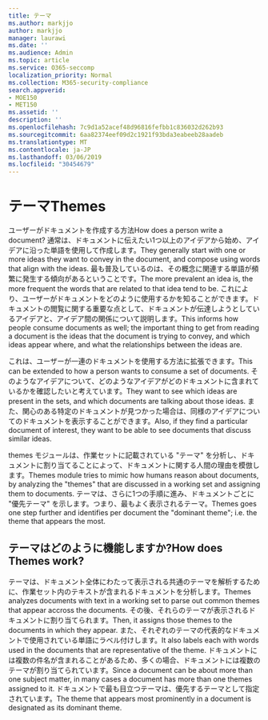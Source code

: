 ```yaml
---
title: テーマ
ms.author: markjjo
author: markjjo
manager: laurawi
ms.date: ''
ms.audience: Admin
ms.topic: article
ms.service: O365-seccomp
localization_priority: Normal
ms.collection: M365-security-compliance
search.appverid:
- MOE150
- MET150
ms.assetid: ''
description: ''
ms.openlocfilehash: 7c9d1a52acef48d96816fefbb1c836032d262b93
ms.sourcegitcommit: 6aa82374eef09d2c1921f93bda3eabeeb28aadeb
ms.translationtype: MT
ms.contentlocale: ja-JP
ms.lasthandoff: 03/06/2019
ms.locfileid: "30454679"
---
```

# <a name="themes"></a><span data-ttu-id="093a8-102">テーマ</span><span class="sxs-lookup"><span data-stu-id="093a8-102">Themes</span></span>
<span data-ttu-id="093a8-103">ユーザーがドキュメントを作成する方法</span><span class="sxs-lookup"><span data-stu-id="093a8-103">How does a person write a document?</span></span> <span data-ttu-id="093a8-104">通常は、ドキュメントに伝えたい1つ以上のアイデアから始め、アイデアに沿った単語を使用して作成します。</span><span class="sxs-lookup"><span data-stu-id="093a8-104">They generally start with one or more ideas they want to convey in the document, and compose using words that align with the ideas.</span></span> <span data-ttu-id="093a8-105">最も普及しているのは、その概念に関連する単語が頻繁に発生する傾向があるということです。</span><span class="sxs-lookup"><span data-stu-id="093a8-105">The more prevalent an idea is, the more frequent the words that are related to that idea tend to be.</span></span> <span data-ttu-id="093a8-106">これにより、ユーザーがドキュメントをどのように使用するかを知ることができます。ドキュメントの閲覧に関する重要な点として、ドキュメントが伝達しようとしているアイデアと、アイデア間の関係について説明します。</span><span class="sxs-lookup"><span data-stu-id="093a8-106">This informs how people consume documents as well; the important thing to get from reading a document is the ideas that the document is trying to convey, and which ideas appear where, and what the relationships between the ideas are.</span></span>

<span data-ttu-id="093a8-107">これは、ユーザーが一連のドキュメントを使用する方法に拡張できます。</span><span class="sxs-lookup"><span data-stu-id="093a8-107">This can be extended to how a person wants to consume a set of documents.</span></span> <span data-ttu-id="093a8-108">そのようなアイデアについて、どのようなアイデアがどのドキュメントに含まれているかを確認したいと考えています。</span><span class="sxs-lookup"><span data-stu-id="093a8-108">They want to see which ideas are present in the sets, and which documents are talking about those ideas.</span></span> <span data-ttu-id="093a8-109">また、関心のある特定のドキュメントが見つかった場合は、同様のアイデアについてのドキュメントを表示することができます。</span><span class="sxs-lookup"><span data-stu-id="093a8-109">Also, if they find a particular document of interest, they want to be able to see documents that discuss similar ideas.</span></span>

<span data-ttu-id="093a8-110">themes モジュールは、作業セットに記載されている "テーマ" を分析し、ドキュメントに割り当てることによって、ドキュメントに関する人間の理由を模倣します。</span><span class="sxs-lookup"><span data-stu-id="093a8-110">Themes module tries to mimic how humans reason about documents, by analyzing the "themes" that are discussed in a working set and assigning them to documents.</span></span> <span data-ttu-id="093a8-111">テーマは、さらに1つの手順に進み、ドキュメントごとに "優先テーマ" を示します。つまり、最もよく表示されるテーマ。</span><span class="sxs-lookup"><span data-stu-id="093a8-111">Themes goes one step further and identifies per document the "dominant theme"; i.e. the theme that appears the most.</span></span>

## <a name="how-does-themes-work"></a><span data-ttu-id="093a8-112">テーマはどのように機能しますか?</span><span class="sxs-lookup"><span data-stu-id="093a8-112">How does Themes work?</span></span>
<span data-ttu-id="093a8-113">テーマは、ドキュメント全体にわたって表示される共通のテーマを解析するために、作業セット内のテキストが含まれるドキュメントを分析します。</span><span class="sxs-lookup"><span data-stu-id="093a8-113">Themes analyzes documents with text in a working set to parse out common themes that appear accross the documents.</span></span> <span data-ttu-id="093a8-114">その後、それらのテーマが表示されるドキュメントに割り当てられます。</span><span class="sxs-lookup"><span data-stu-id="093a8-114">Then, it assigns those themes to the documents in which they appear.</span></span> <span data-ttu-id="093a8-115">また、それぞれのテーマの代表的なドキュメントで使用されている単語にラベル付けします。</span><span class="sxs-lookup"><span data-stu-id="093a8-115">It also labels each with words used in the documents that are representative of the theme.</span></span> <span data-ttu-id="093a8-116">ドキュメントには複数の件名が含まれることがあるため、多くの場合、ドキュメントには複数のテーマが割り当てられています。</span><span class="sxs-lookup"><span data-stu-id="093a8-116">Since a document can be about more than one subject matter, in many cases a document has more than one themes assigned to it.</span></span> <span data-ttu-id="093a8-117">ドキュメントで最も目立つテーマは、優先するテーマとして指定されています。</span><span class="sxs-lookup"><span data-stu-id="093a8-117">The theme that appears most prominently in a document is designated as its dominant theme.</span></span>